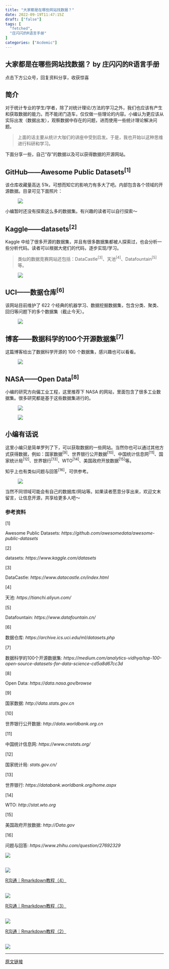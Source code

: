 ```yaml
---
title: "大家都是在哪些网站找数据？"
date: 2022-09-19T11:47:15Z
draft: ["false"]
tags: [
  "fetched",
  "庄闪闪的R语言手册"
]
categories: ["Acdemic"]
---
```

大家都是在哪些网站找数据？ by 庄闪闪的R语言手册
------
<div><p data-mpa-powered-by="yiban.io"><span>点击下方</span><span>公众号</span><span>，回复</span><span>资料分享</span><span>，收获惊喜</span></p><section><mp-common-profile data-pluginname="mpprofile" data-id="MzI1NjUwMjQxMQ==" data-headimg="http://mmbiz.qpic.cn/mmbiz_png/MIcgkkEyTHiaOjUwXredJLzMleuKP97WYf7W4ylibNiaRJlP7icneHRGekYcQEPgTLpIDbibTuuEADhn0Sv4Xqhhf4A/0?wx_fmt=png" data-nickname="庄闪闪的R语言手册" data-alias="Zss_R4ds" data-signature="在读统计博士生，R语言爱好者。来跟着我一起学 R 数据科学，可视化。" data-from="0" data-is_biz_ban="0"></mp-common-profile></section><section data-tool="mdnice编辑器" data-website="https://www.mdnice.com"><h2 data-tool="mdnice编辑器"><span></span><span>简介</span></h2><p data-tool="mdnice编辑器">对于统计专业的学生/学者，除了对统计理论/方法的学习之外，我们也应该有产生和获取数据的能力。而不能闭门造车，仅仅做一些理论的内容。小编认为更应该从实际出发（数据出发），观察数据中存在的问题，进而使用一些统计理论解决问题。</p><blockquote data-tool="mdnice编辑器"><p>上面的话主要从统计大咖们的讲座中受到启发。于是，我也开始以这种思维进行科研和学习。</p></blockquote><p data-tool="mdnice编辑器">下面分享一些，自己“存”的数据以及可以获得数据的开源网站。</p><h2 data-tool="mdnice编辑器"><span></span><span>GitHub——<span>Awesome Public Datasets</span><sup>[1]</sup></span></h2><p data-tool="mdnice编辑器">该仓库收藏量高达 51k，可想而知它的影响力有多大了吧。内部包含各个领域的开源数据。目录可见下面照片：</p><figure data-tool="mdnice编辑器"><img data-ratio="1.5348837209302326" data-src="https://mmbiz.qpic.cn/mmbiz_png/MIcgkkEyTHjGXK9FHP6N7ibNMLqvkH0iaoKGkISOLzKlic7icDqwIU0ZpmavvHwvCOFcsbZaQKAMia5w49pAZPicYFfw/640?wx_fmt=png" data-type="png" data-w="2322" src="https://mmbiz.qpic.cn/mmbiz_png/MIcgkkEyTHjGXK9FHP6N7ibNMLqvkH0iaoKGkISOLzKlic7icDqwIU0ZpmavvHwvCOFcsbZaQKAMia5w49pAZPicYFfw/640?wx_fmt=png"></figure><p data-tool="mdnice编辑器">小编暂时还没有探索这么多的数据集。有兴趣的读者可以自行探索～</p><h2 data-tool="mdnice编辑器"><span></span><span>Kaggle——<span>datasets</span><sup>[2]</sup></span></h2><p data-tool="mdnice编辑器">Kaggle 中给了很多开源的数据集，并且有很多数据集都被人探索过，也会分析一些分析代码。读者可以根据大佬们的代码，逐步实现/学习。</p><blockquote data-tool="mdnice编辑器"><p>类似的数据竞赛网站还包括：<span>DataCastle</span><sup>[3]</sup>、<span>天池</span><sup>[4]</sup>、<span>Datafountain</span><sup>[5]</sup>等。</p></blockquote><figure data-tool="mdnice编辑器"><img data-ratio="1.2166199813258636" data-src="https://mmbiz.qpic.cn/mmbiz_png/MIcgkkEyTHjGXK9FHP6N7ibNMLqvkH0iaooFBstpibGEUMTUxQxoxtcGMHpMvndcRibj6fibv25ZVUvPwtV6AicY83ZA/640?wx_fmt=png" data-type="png" data-w="2142" src="https://mmbiz.qpic.cn/mmbiz_png/MIcgkkEyTHjGXK9FHP6N7ibNMLqvkH0iaooFBstpibGEUMTUxQxoxtcGMHpMvndcRibj6fibv25ZVUvPwtV6AicY83ZA/640?wx_fmt=png"></figure><h2 data-tool="mdnice编辑器"><span></span><span>UCI——<span>数据仓库</span><sup>[6]</sup></span></h2><p data-tool="mdnice编辑器">该网站目前维护了 622 个经典的机器学习、数据挖掘数据集，包含分类、聚类、回归等问题下的多个数据集（截止今天）。</p><figure data-tool="mdnice编辑器"><img data-ratio="0.758563074352548" data-src="https://mmbiz.qpic.cn/mmbiz_png/MIcgkkEyTHjGXK9FHP6N7ibNMLqvkH0iaoqq9MCrqmV1zgMib2uu4dLtnxjqeZkPfQVjtJSLDeTQJzMUw9w1PlyVQ/640?wx_fmt=png" data-type="png" data-w="2394" src="https://mmbiz.qpic.cn/mmbiz_png/MIcgkkEyTHjGXK9FHP6N7ibNMLqvkH0iaoqq9MCrqmV1zgMib2uu4dLtnxjqeZkPfQVjtJSLDeTQJzMUw9w1PlyVQ/640?wx_fmt=png"></figure><h2 data-tool="mdnice编辑器"><span></span><span>博客——<span>数据科学的100个开源数据集</span><sup>[7]</sup></span></h2><p data-tool="mdnice编辑器">这篇博客给出了数据科学开源的 100 个数据集，感兴趣也可以看看。</p><figure data-tool="mdnice编辑器"><img data-ratio="1.8302872062663185" data-src="https://mmbiz.qpic.cn/mmbiz_png/MIcgkkEyTHjGXK9FHP6N7ibNMLqvkH0iaoLWzqNbz3ty8G3Iyt5F6ZW8yVTQ6RbHjibV7FyHicS87CskDM47qjnHuw/640?wx_fmt=png" data-type="png" data-w="1532" src="https://mmbiz.qpic.cn/mmbiz_png/MIcgkkEyTHjGXK9FHP6N7ibNMLqvkH0iaoLWzqNbz3ty8G3Iyt5F6ZW8yVTQ6RbHjibV7FyHicS87CskDM47qjnHuw/640?wx_fmt=png"></figure><h2 data-tool="mdnice编辑器"><span></span><span>NASA——<span>Open Data</span><sup>[8]</sup></span></h2><p data-tool="mdnice编辑器">小编的研究方向偏工业工程，这里推荐下 NASA 的网站，里面包含了很多工业数据集。很多研究都是基于这些数据集进行的。</p><figure data-tool="mdnice编辑器"><img data-ratio="0.4283513097072419" data-src="https://mmbiz.qpic.cn/mmbiz_png/MIcgkkEyTHjGXK9FHP6N7ibNMLqvkH0iaoOmGZujuaVX5oYZkKQf4M34L1U37GZY5qxuLibicpuYUeAreW11uoTVsw/640?wx_fmt=png" data-type="png" data-w="2596" src="https://mmbiz.qpic.cn/mmbiz_png/MIcgkkEyTHjGXK9FHP6N7ibNMLqvkH0iaoOmGZujuaVX5oYZkKQf4M34L1U37GZY5qxuLibicpuYUeAreW11uoTVsw/640?wx_fmt=png"></figure><figure data-tool="mdnice编辑器"><img data-ratio="0.6947133283693224" data-src="https://mmbiz.qpic.cn/mmbiz_png/MIcgkkEyTHjGXK9FHP6N7ibNMLqvkH0iaoEPZowKyRnE8EbwgajZrqgCmVjWukuWOQw3iaYHOKEDr0pib6r2ZowHNw/640?wx_fmt=png" data-type="png" data-w="2686" src="https://mmbiz.qpic.cn/mmbiz_png/MIcgkkEyTHjGXK9FHP6N7ibNMLqvkH0iaoEPZowKyRnE8EbwgajZrqgCmVjWukuWOQw3iaYHOKEDr0pib6r2ZowHNw/640?wx_fmt=png"></figure><h2 data-tool="mdnice编辑器"><span></span><span>小编有话说</span></h2><p data-tool="mdnice编辑器">这里小编只是简单罗列了下，可以获取数据的一些网站。当然你也可以通过其他方式获得数据，例如：<span>国家数据</span><sup>[9]</sup>、<span>世界银行公开数据</span><sup>[10]</sup>、<span>中国统计信息网</span><sup>[11]</sup>、<span>国家统计局</span><sup>[12]</sup>、<span>世界银行</span><sup>[13]</sup>、<span>WTO</span><sup>[14]</sup>、<span>美国政府开放数据</span><sup>[15]</sup>等。</p><p data-tool="mdnice编辑器">知乎上也有类似<span>问题与回答</span><sup>[16]</sup>，可供参考。</p><figure data-tool="mdnice编辑器"><img data-ratio="1.0341880341880343" data-src="https://mmbiz.qpic.cn/mmbiz_png/MIcgkkEyTHjGXK9FHP6N7ibNMLqvkH0iaoT4NtDTQHibxpvw015TgVa6bbzlxHekMzAGvopfr9CqJPtu1oWfR4EUQ/640?wx_fmt=png" data-type="png" data-w="1404" src="https://mmbiz.qpic.cn/mmbiz_png/MIcgkkEyTHjGXK9FHP6N7ibNMLqvkH0iaoT4NtDTQHibxpvw015TgVa6bbzlxHekMzAGvopfr9CqJPtu1oWfR4EUQ/640?wx_fmt=png"></figure><p data-tool="mdnice编辑器">当然不同领域可能会有自己的数据库/网站等。如果读者愿意分享出来，欢迎文末留言，让信息开源，共享给更多人吧～</p><h3 data-tool="mdnice编辑器"><span>参考资料</span></h3><section data-tool="mdnice编辑器"><span><span>[1]</span><p>Awesome Public Datasets: <em>https://github.com/awesomedata/awesome-public-datasets</em></p></span><span><span>[2]</span><p>datasets: <em>https://www.kaggle.com/datasets</em></p></span><span><span>[3]</span><p>DataCastle: <em>https://www.datacastle.cn/index.html</em></p></span><span><span>[4]</span><p>天池: <em>https://tianchi.aliyun.com/</em></p></span><span><span>[5]</span><p>Datafountain: <em>https://www.datafountain.cn/</em></p></span><span><span>[6]</span><p>数据仓库: <em>https://archive.ics.uci.edu/ml/datasets.php</em></p></span><span><span>[7]</span><p>数据科学的100个开源数据集: <em>https://medium.com/analytics-vidhya/top-100-open-source-datasets-for-data-science-cd5a8d67cc3d</em></p></span><span><span>[8]</span><p>Open Data: <em>https://data.nasa.gov/browse</em></p></span><span><span>[9]</span><p>国家数据: <em>http://data.stats.gov.cn</em></p></span><span><span>[10]</span><p>世界银行公开数据: <em>http://data.worldbank.org.cn</em></p></span><span><span>[11]</span><p>中国统计信息网: <em>https://www.cnstats.org/</em></p></span><span><span>[12]</span><p>国家统计局: <em>stats.gov.cn/</em></p></span><span><span>[13]</span><p>世界银行: <em>https://databank.worldbank.org/home.aspx</em></p></span><span><span>[14]</span><p>WTO: <em>http://stat.wto.org</em></p></span><span><span>[15]</span><p>美国政府开放数据: <em>http://Data.gov</em></p></span><span><span>[16]</span><p>问题与回答: <em>https://www.zhihu.com/question/27692329</em></p></span></section></section><p><img data-cropselx1="0" data-cropselx2="558" data-cropsely1="0" data-cropsely2="710" data-ratio="1.2697916666666667" data-s="300,640" data-src="https://mmbiz.qpic.cn/mmbiz_jpg/MIcgkkEyTHiav92ACBoOvYQAibGDibia4GhlGMMr3WyKlU3bQ9fGANR1SNgDopc8opkv03ldkcwKTlfskbD0qmtuFw/640?wx_fmt=jpeg" data-type="jpeg" data-w="960" src="https://mmbiz.qpic.cn/mmbiz_jpg/MIcgkkEyTHiav92ACBoOvYQAibGDibia4GhlGMMr3WyKlU3bQ9fGANR1SNgDopc8opkv03ldkcwKTlfskbD0qmtuFw/640?wx_fmt=jpeg"></p><section data-mpa-template="t" data-from="yb-recommend-list"><br><section data-mpa-template="t" data-from="yb-recommend" data-recommend-article-type="normal" data-recomment-template-id="1" data-recommend-article-id="2247492028_1" data-recommend-article-time="1615811746" data-recommend-article-cover="http://mmbiz.qpic.cn/mmbiz_jpg/MIcgkkEyTHjqYtTRnKYwYP4k7iaZoMibUQYZg8ziaLUAFiaIK4cNS6u5iazLD9ffuN9C8M9pk0Nq5y7GhM5npfTibnRw/0?wx_fmt=jpeg" data-recommend-article-title="R沟通｜Rmarkdown教程（4）" data-recommend-article-content-url="http://mp.weixin.qq.com/s?__biz=MzI1NjUwMjQxMQ==&amp;mid=2247492028&amp;idx=1&amp;sn=9964f55b6cdc984f22620330e752226e&amp;chksm=ea271e58dd50974e35b274816cd9dde9cda3c0864487b187b4f2ac87c9773d782b02e5b28816#rd"><a href="http://mp.weixin.qq.com/s?__biz=MzI1NjUwMjQxMQ==&amp;mid=2247492028&amp;idx=1&amp;sn=9964f55b6cdc984f22620330e752226e&amp;chksm=ea271e58dd50974e35b274816cd9dde9cda3c0864487b187b4f2ac87c9773d782b02e5b28816&amp;scene=21#wechat_redirect" data-linktype="1"><section data-recommend-type="normal" data-recommend-tid="1" data-mid=""><section data-mid=""><section data-mid=""><span data-positionback="static"><img data-ratio="0.4263322884012539" data-src="https://mmbiz.qpic.cn/mmbiz_jpg/MIcgkkEyTHjqYtTRnKYwYP4k7iaZoMibUQYZg8ziaLUAFiaIK4cNS6u5iazLD9ffuN9C8M9pk0Nq5y7GhM5npfTibnRw/640?wx_fmt=jpeg" data-type="jpeg" data-w="1276" src="https://mmbiz.qpic.cn/mmbiz_jpg/MIcgkkEyTHjqYtTRnKYwYP4k7iaZoMibUQYZg8ziaLUAFiaIK4cNS6u5iazLD9ffuN9C8M9pk0Nq5y7GhM5npfTibnRw/640?wx_fmt=jpeg"></span></section><section data-mid=""><p data-recommend-title="t" data-mid="">R沟通｜Rmarkdown教程（4）</p></section></section></section></a></section><br><section data-mpa-template="t" data-from="yb-recommend" data-recommend-article-type="normal" data-recomment-template-id="1" data-recommend-article-id="2247491844_1" data-recommend-article-time="1615203000" data-recommend-article-cover="http://mmbiz.qpic.cn/mmbiz_jpg/MIcgkkEyTHjQaBFpiaqVdicmbG9Qc6jzc6libMFWfa3BibLBAuEvheHibyV9XmEElb1t3DbCLQksuL8TK9PWYaZsmrw/0?wx_fmt=jpeg" data-recommend-article-title="R沟通｜Rmarkdown教程（3）" data-recommend-article-content-url="http://mp.weixin.qq.com/s?__biz=MzI1NjUwMjQxMQ==&amp;mid=2247491844&amp;idx=1&amp;sn=36decacb06ca6ce1fc689141174bb98f&amp;chksm=ea271ee0dd5097f615b87c27151200635a9e5ff3c3072864bcf8fe6e8fbc41c0cffc6c95148f#rd"><a href="http://mp.weixin.qq.com/s?__biz=MzI1NjUwMjQxMQ==&amp;mid=2247491844&amp;idx=1&amp;sn=36decacb06ca6ce1fc689141174bb98f&amp;chksm=ea271ee0dd5097f615b87c27151200635a9e5ff3c3072864bcf8fe6e8fbc41c0cffc6c95148f&amp;scene=21#wechat_redirect" data-linktype="1"><section data-recommend-type="normal" data-recommend-tid="1" data-mid=""><section data-mid=""><section data-mid=""><span data-positionback="static"><img data-ratio="0.42617717478052675" data-src="https://mmbiz.qpic.cn/mmbiz_jpg/MIcgkkEyTHjQaBFpiaqVdicmbG9Qc6jzc6libMFWfa3BibLBAuEvheHibyV9XmEElb1t3DbCLQksuL8TK9PWYaZsmrw/640?wx_fmt=jpeg" data-type="jpeg" data-w="1253" src="https://mmbiz.qpic.cn/mmbiz_jpg/MIcgkkEyTHjQaBFpiaqVdicmbG9Qc6jzc6libMFWfa3BibLBAuEvheHibyV9XmEElb1t3DbCLQksuL8TK9PWYaZsmrw/640?wx_fmt=jpeg"></span></section><section data-mid=""><p data-recommend-title="t" data-mid="">R沟通｜Rmarkdown教程（3）</p></section></section></section></a></section><br><section data-mpa-template="t" data-from="yb-recommend" data-recommend-article-type="normal" data-recomment-template-id="1" data-recommend-article-id="2247491546_1" data-recommend-article-time="1614601800" data-recommend-article-cover="http://mmbiz.qpic.cn/mmbiz_jpg/MIcgkkEyTHiayicgGYwRzibR9sxwM8TDrHOXun1v2WF5SpvjOYrTvQh1A9pmu8NLzId0pcZ3j1MYmib5ibeqk6icUeAA/0?wx_fmt=jpeg" data-recommend-article-title="R沟通｜Rmarkdown教程（2）" data-recommend-article-content-url="http://mp.weixin.qq.com/s?__biz=MzI1NjUwMjQxMQ==&amp;mid=2247491546&amp;idx=1&amp;sn=00f8dea8903dbf4ec6e683ab5061a7a5&amp;chksm=ea24e03edd536928ff6c5a3600c8fbbd87cafbf9286ad47bfe4c084032cada9bf6ee7dfddcd9#rd"><a href="http://mp.weixin.qq.com/s?__biz=MzI1NjUwMjQxMQ==&amp;mid=2247491546&amp;idx=1&amp;sn=00f8dea8903dbf4ec6e683ab5061a7a5&amp;chksm=ea24e03edd536928ff6c5a3600c8fbbd87cafbf9286ad47bfe4c084032cada9bf6ee7dfddcd9&amp;scene=21#wechat_redirect" data-linktype="1"><section data-recommend-type="normal" data-recommend-tid="1" data-mid=""><section data-mid=""><section data-mid=""><span data-positionback="static"><img data-ratio="0.42349726775956287" data-src="https://mmbiz.qpic.cn/mmbiz_jpg/MIcgkkEyTHiayicgGYwRzibR9sxwM8TDrHOXun1v2WF5SpvjOYrTvQh1A9pmu8NLzId0pcZ3j1MYmib5ibeqk6icUeAA/640?wx_fmt=jpeg" data-type="jpeg" data-w="1098" src="https://mmbiz.qpic.cn/mmbiz_jpg/MIcgkkEyTHiayicgGYwRzibR9sxwM8TDrHOXun1v2WF5SpvjOYrTvQh1A9pmu8NLzId0pcZ3j1MYmib5ibeqk6icUeAA/640?wx_fmt=jpeg"></span></section><section data-mid=""><p data-recommend-title="t" data-mid="">R沟通｜Rmarkdown教程（2）</p></section></section></section></a></section><br><section data-mpa-template="t" data-from="yb-recommend" data-recommend-article-type="normal" data-recomment-template-id="1" data-recommend-article-id="2247491355_1" data-recommend-article-time="1614342600" data-recommend-article-cover="http://mmbiz.qpic.cn/mmbiz_jpg/MIcgkkEyTHgQIt6ob17tBZRRISiczGtKzRNPmiceYZib7KnNOWw2gM971ugt1KuY99tTwNicIxBB6If2AjCIicxR9TQ/0?wx_fmt=jpeg" data-recommend-article-title="R沟通｜Rmarkdown教程（1）" data-recommend-article-content-url="http://mp.weixin.qq.com/s?__biz=MzI1NjUwMjQxMQ==&amp;mid=2247491355&amp;idx=1&amp;sn=79739adfde0822e2eedc60e7c6761820&amp;chksm=ea24e0ffdd5369e9806d20c84c669febced9c36595f15357b3ff108f82e62cc105f0a0c456fe#rd"><section data-recommend-type="normal" data-recommend-tid="1" data-mid=""><section data-mid=""><section data-mid=""><a href="http://mp.weixin.qq.com/s?__biz=MzI1NjUwMjQxMQ==&amp;mid=2247491355&amp;idx=1&amp;sn=79739adfde0822e2eedc60e7c6761820&amp;chksm=ea24e0ffdd5369e9806d20c84c669febced9c36595f15357b3ff108f82e62cc105f0a0c456fe&amp;scene=21#wechat_redirect" data-linktype="1"><span data-positionback="static"><img data-ratio="0.42685185185185187" data-src="https://mmbiz.qpic.cn/mmbiz_jpg/MIcgkkEyTHgQIt6ob17tBZRRISiczGtKzRNPmiceYZib7KnNOWw2gM971ugt1KuY99tTwNicIxBB6If2AjCIicxR9TQ/640?wx_fmt=jpeg" data-type="jpeg" data-w="1080" src="https://mmbiz.qpic.cn/mmbiz_jpg/MIcgkkEyTHgQIt6ob17tBZRRISiczGtKzRNPmiceYZib7KnNOWw2gM971ugt1KuY99tTwNicIxBB6If2AjCIicxR9TQ/640?wx_fmt=jpeg"></span></a></section></section></section></section></section></div>  
<hr>
<a href="https://mp.weixin.qq.com/s/sJNDS7F_BRDCG2pgOflObA",target="_blank" rel="noopener noreferrer">原文链接</a>
